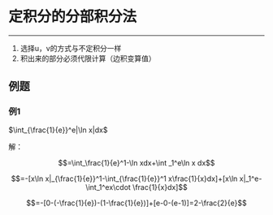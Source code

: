 # 定积分的分部积分法

---

1. 选择u，v的方式与不定积分一样
2. 积出来的部分必须代限计算（边积变算值）

## 例题

### 例1

$\int_{\frac{1}{e}}^e|\ln x|dx$

解：

$$=\int_\frac{1}{e}^1-\ln xdx+\int _1^e\ln x dx$$

$$=-[x\ln x|_{\frac{1}{e}}^1-\int_{\frac{1}{e}}^1 x\frac{1}{x}dx]+[x\ln x|_1^e-\int_1^ex\cdot \frac{1}{x}dx]$$

$$=-[0-(-\frac{1}{e})-(1-\frac{1}{e})]+[e-0-(e-1)]=2-\frac{2}{e}$$